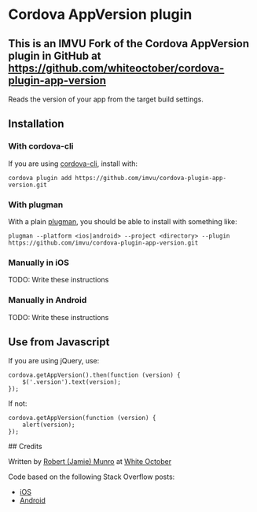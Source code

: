 # Cordova AppVersion plugin

## This is an IMVU Fork of the Cordova AppVersion plugin in GitHub at https://github.com/whiteoctober/cordova-plugin-app-version

Reads the version of your app from the target build settings.

## Installation

### With cordova-cli

If you are using [cordova-cli](https://github.com/apache/cordova-cli), install
with:

    cordova plugin add https://github.com/imvu/cordova-plugin-app-version.git

### With plugman

With a plain [plugman](https://github.com/apache/cordova-plugman), you should be able to install with something like:

    plugman --platform <ios|android> --project <directory> --plugin https://github.com/imvu/cordova-plugin-app-version.git

### Manually in iOS

TODO: Write these instructions

### Manually in Android

TODO: Write these instructions

## Use from Javascript

If you are using jQuery, use:

    cordova.getAppVersion().then(function (version) {
        $('.version').text(version);
    });

If not:

    cordova.getAppVersion(function (version) {
        alert(version);
    });

## Credits

Written by [Robert (Jamie) Munro](http://twitter.com/rjmunro) at
[White October](http://whiteoctober.co.uk/)

Code based on the following Stack Overflow posts:

* [iOS](http://stackoverflow.com/a/14713364/3408)
* [Android](http://stackoverflow.com/a/3637686/3408)
